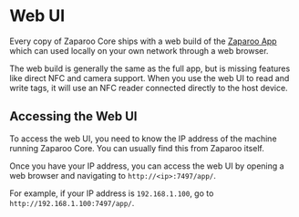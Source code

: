 # Web UI

Every copy of Zaparoo Core ships with a web build of the [Zaparoo App](/docs/app/) which can used locally on your own network through a web browser.

The web build is generally the same as the full app, but is missing features like direct NFC and camera support. When you use the web UI to read and write tags, it will use an NFC reader connected directly to the host device.

## Accessing the Web UI

To access the web UI, you need to know the IP address of the machine running Zaparoo Core. You can usually find this from Zaparoo itself.

Once you have your IP address, you can access the web UI by opening a web browser and navigating to `http://<ip>:7497/app/`.

For example, if your IP address is `192.168.1.100`, go to `http://192.168.1.100:7497/app/`.
